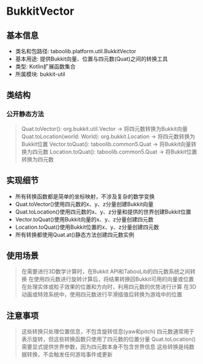 # BukkitVector
## 基本信息
- 类名和包路径: taboolib.platform.util.BukkitVector
- 基本用途: 提供Bukkit向量、位置与四元数(Quat)之间的转换工具
- 类型: Kotlin扩展函数集合
- 所属模块: bukkit-util

## 类结构
### 公开静态方法
> Quat.toVector(): org.bukkit.util.Vector -> 将四元数转换为Bukkit向量
> Quat.toLocation(world: World): org.bukkit.Location -> 将四元数转换为Bukkit位置
> Vector.toQuat(): taboolib.common5.Quat -> 将Bukkit向量转换为四元数
> Location.toQuat(): taboolib.common5.Quat -> 将Bukkit位置转换为四元数

## 实现细节
- 所有转换函数都是简单的坐标映射，不涉及复杂的数学变换
- Quat.toVector()使用四元数的x、y、z分量创建Bukkit向量
- Quat.toLocation()使用四元数的x、y、z分量和提供的世界创建Bukkit位置
- Vector.toQuat()使用Bukkit向量的x、y、z分量创建四元数
- Location.toQuat()使用Bukkit位置的x、y、z分量创建四元数
- 所有转换都使用Quat.at()静态方法创建四元数实例

## 使用场景
> 在需要进行3D数学计算时，在Bukkit API和TabooLib的四元数系统之间转换
> 在使用四元数进行旋转计算后，将结果转换回Bukkit可用的向量或位置
> 在处理实体或粒子效果的位置和方向时，利用四元数的优势进行计算
> 在3D动画或特效系统中，使用四元数进行平滑插值后转换为游戏中的位置

## 注意事项
> 这些转换只处理位置信息，不包含旋转信息(yaw和pitch)
> 四元数通常用于表示旋转，但这些转换函数只使用了四元数的位置分量
> Quat.toLocation()需要显式提供世界参数，因为四元数本身不包含世界信息
> 这些转换是纯数据转换，不会触发任何游戏事件或更新

